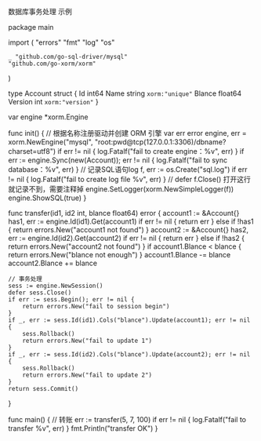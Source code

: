 数据库事务处理 示例

package main

import (
	"errors"
	"fmt"
	"log"
	"os"

	_ "github.com/go-sql-driver/mysql"
	"github.com/go-xorm/xorm"
)

type Account struct {
	Id      int64
	Name    string `xorm:"unique"`
	Blance  float64
	Version int `xorm:"version"`
}

var engine *xorm.Engine

func init() {
	// 根据名称注册驱动并创建 ORM 引擎
	var err error
	engine, err = xorm.NewEngine("mysql", "root:pwd@tcp(127.0.0.1:3306)/dbname?charset=utf8")
	if err != nil {
		log.Fatalf("fail to create engine：%v", err)
	}
	if err := engine.Sync(new(Account)); err != nil {
		log.Fatalf("fail to sync database：%v", err)
	}
	// 记录SQL语句log
	f, err := os.Create("sql.log")
	if err != nil {
		log.Fatalf("fail to create log file %v", err)
	}
	// defer f.Close() 打开这行就记录不到，需要注释掉
	engine.SetLogger(xorm.NewSimpleLogger(f))
	engine.ShowSQL(true)
}

func transfer(id1, id2 int, blance float64) error {
	account1 := &Account{}
	has1, err := engine.Id(id1).Get(account1)
	if err != nil {
		return err
	} else if !has1 {
		return errors.New("account1 not found")
	}
	account2 := &Account{}
	has2, err := engine.Id(id2).Get(account2)
	if err != nil {
		return err
	} else if !has2 {
		return errors.New("account2 not found")
	}
	if account1.Blance < blance {
		return errors.New("blance not enough")
	}
	account1.Blance -= blance
	account2.Blance += blance

	// 事务处理
	sess := engine.NewSession()
	defer sess.Close()
	if err := sess.Begin(); err != nil {
		return errors.New("fail to session begin")
	}
	if _, err := sess.Id(id1).Cols("blance").Update(account1); err != nil {
		sess.Rollback()
		return errors.New("fail to update 1")
	}
	if _, err := sess.Id(id2).Cols("blance").Update(account2); err != nil {
		sess.Rollback()
		return errors.New("fail to update 2")
	}
	return sess.Commit()
}

func main() {
	// 转账
	err := transfer(5, 7, 100)
	if err != nil {
		log.Fatalf("fail to transfer %v", err)
	}
	fmt.Println("transfer OK")
}


